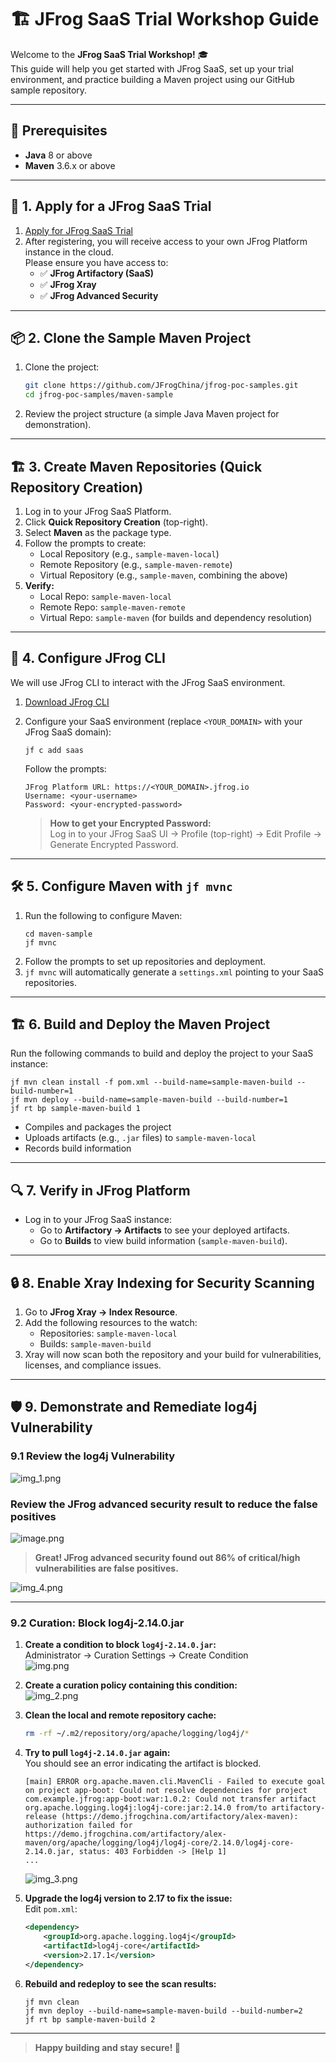 # 🏗️ JFrog SaaS Trial Workshop Guide

Welcome to the **JFrog SaaS Trial Workshop!** 🎓  
This guide will help you get started with JFrog SaaS, set up your trial environment, and practice building a Maven project using our GitHub sample repository.

---

## 📝 Prerequisites

- **Java** 8 or above
- **Maven** 3.6.x or above

---

## 🚀 1. Apply for a JFrog SaaS Trial

1. [Apply for JFrog SaaS Trial](https://jfrog.com/start-free/)
2. After registering, you will receive access to your own JFrog Platform instance in the cloud.  
   Please ensure you have access to:
   - ✅ **JFrog Artifactory (SaaS)**
   - ✅ **JFrog Xray** 
   - ✅ **JFrog Advanced Security** 

---

## 📦 2. Clone the Sample Maven Project

1. Clone the project:
   ```bash
   git clone https://github.com/JFrogChina/jfrog-poc-samples.git
   cd jfrog-poc-samples/maven-sample
   ```
2. Review the project structure (a simple Java Maven project for demonstration).

---

## 🏗️ 3. Create Maven Repositories (Quick Repository Creation)

1. Log in to your JFrog SaaS Platform.
2. Click **Quick Repository Creation** (top-right).
3. Select **Maven** as the package type.
4. Follow the prompts to create:
   - Local Repository (e.g., `sample-maven-local`)
   - Remote Repository (e.g., `sample-maven-remote`)
   - Virtual Repository (e.g., `sample-maven`, combining the above)
5. **Verify:**
   - Local Repo: `sample-maven-local`
   - Remote Repo: `sample-maven-remote`
   - Virtual Repo: `sample-maven` (for builds and dependency resolution)

---

## 🔗 4. Configure JFrog CLI

We will use JFrog CLI to interact with the JFrog SaaS environment.

1. [Download JFrog CLI](https://jfrog.com/getcli/)
2. Configure your SaaS environment (replace `<YOUR_DOMAIN>` with your JFrog SaaS domain):

   ```shell
   jf c add saas
   ```

   Follow the prompts:
   ```
   JFrog Platform URL: https://<YOUR_DOMAIN>.jfrog.io
   Username: <your-username>
   Password: <your-encrypted-password>
   ```

   > **How to get your Encrypted Password:**  
   > Log in to your JFrog SaaS UI → Profile (top-right) → Edit Profile → Generate Encrypted Password.

---

## 🛠️ 5. Configure Maven with `jf mvnc`

1. Run the following to configure Maven:
   ```shell
   cd maven-sample
   jf mvnc
   ```
2. Follow the prompts to set up repositories and deployment.
3. `jf mvnc` will automatically generate a `settings.xml` pointing to your SaaS repositories.

---

## 🏗️ 6. Build and Deploy the Maven Project

Run the following commands to build and deploy the project to your SaaS instance:

```shell
jf mvn clean install -f pom.xml --build-name=sample-maven-build --build-number=1
jf mvn deploy --build-name=sample-maven-build --build-number=1
jf rt bp sample-maven-build 1
```

- Compiles and packages the project
- Uploads artifacts (e.g., `.jar` files) to `sample-maven-local`
- Records build information

---

## 🔍 7. Verify in JFrog Platform

- Log in to your JFrog SaaS instance:
  - Go to **Artifactory → Artifacts** to see your deployed artifacts.
  - Go to **Builds** to view build information (`sample-maven-build`).

---

## 🔒 8. Enable Xray Indexing for Security Scanning

1. Go to **JFrog Xray → Index Resource**.
2. Add the following resources to the watch:
   - Repositories: `sample-maven-local`
   - Builds: `sample-maven-build`
3. Xray will now scan both the repository and your build for vulnerabilities, licenses, and compliance issues.

---

## 🛡️ 9. Demonstrate and Remediate log4j Vulnerability

### 9.1 Review the log4j Vulnerability

![img_1.png](img_1.png)


### Review the JFrog advanced security result to reduce the false positives
   ![image.png](image.png)

> **Great! JFrog advanced security found out 86% of critical/high vulnerabilities are false positives.**


   ![img_4.png](img_4.png)

---
### 9.2 Curation: Block log4j-2.14.0.jar

1. **Create a condition to block `log4j-2.14.0.jar`:**  
   Administrator → Curation Settings → Create Condition  
   ![img.png](img.png)

2. **Create a curation policy containing this condition:**  
   ![img_2.png](img_2.png)

3. **Clean the local and remote repository cache:**
   ```bash
   rm -rf ~/.m2/repository/org/apache/logging/log4j/*
   ```

4. **Try to pull `log4j-2.14.0.jar` again:**  
   You should see an error indicating the artifact is blocked.

   ```shell
   [main] ERROR org.apache.maven.cli.MavenCli - Failed to execute goal on project app-boot: Could not resolve dependencies for project com.example.jfrog:app-boot:war:1.0.2: Could not transfer artifact org.apache.logging.log4j:log4j-core:jar:2.14.0 from/to artifactory-release (https://demo.jfrogchina.com/artifactory/alex-maven): authorization failed for https://demo.jfrogchina.com/artifactory/alex-maven/org/apache/logging/log4j/log4j-core/2.14.0/log4j-core-2.14.0.jar, status: 403 Forbidden -> [Help 1]
   ...
   ```
   ![img_3.png](img_3.png)

5. **Upgrade the log4j version to 2.17 to fix the issue:**  
   Edit `pom.xml`:
   ```xml
   <dependency>
       <groupId>org.apache.logging.log4j</groupId>
       <artifactId>log4j-core</artifactId>
       <version>2.17.1</version>
   </dependency>
   ```

6. **Rebuild and redeploy to see the scan results:**
   ```shell
   jf mvn clean
   jf mvn deploy --build-name=sample-maven-build --build-number=2
   jf rt bp sample-maven-build 2
   ```

---

> **Happy building and stay secure! 🚀**
